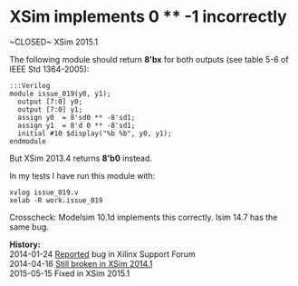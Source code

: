 
XSim implements 0 ** -1 incorrectly
===================================

~CLOSED~ XSim 2015.1

The following module should return **8'bx** for both outputs (see table 5-6 of IEEE Std 1364-2005):

    :::Verilog
    module issue_019(y0, y1);
      output [7:0] y0;
      output [7:0] y1;
      assign y0  = 8'sd0 ** -8'sd1;
      assign y1  = 8'd 0 ** -8'sd1;
      initial #10 $display("%b %b", y0, y1);
    endmodule

But XSim 2013.4 returns **8'b0** instead.

In my tests I have run this module with:

    xvlog issue_019.v
    xelab -R work.issue_019

Crosscheck: Modelsim 10.1d implements this correctly. Isim 14.7 has the same bug.

**History:**  
2014-01-24 [Reported](http://forums.xilinx.com/t5/Simulation-and-Verification/XSim-implements-0-1-incorrectly/td-p/406517) bug in Xilinx Support Forum  
2014-04-16 [Still broken in XSim 2014.1](http://forums.xilinx.com/t5/Synthesis/Bugs-in-Vivado-2014-1/td-p/440750)  
2015-05-15 Fixed in XSim 2015.1  
